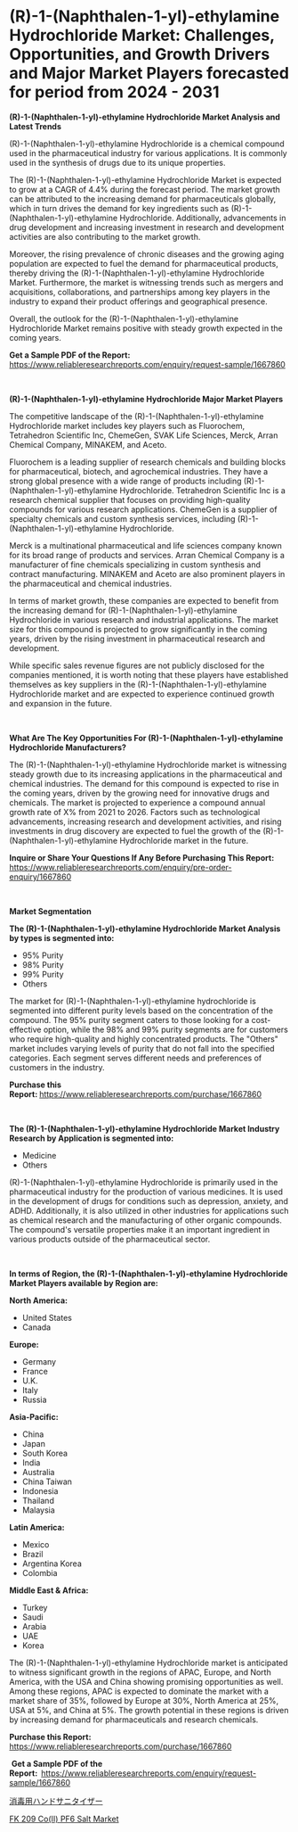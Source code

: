 <p><h1>(R)-1-(Naphthalen-1-yl)-ethylamine Hydrochloride Market: Challenges, Opportunities, and Growth Drivers and Major Market Players forecasted for period from 2024 - 2031</h1></p><p><strong>(R)-1-(Naphthalen-1-yl)-ethylamine Hydrochloride Market Analysis and Latest Trends</strong></p>
<p><p>(R)-1-(Naphthalen-1-yl)-ethylamine Hydrochloride is a chemical compound used in the pharmaceutical industry for various applications. It is commonly used in the synthesis of drugs due to its unique properties.</p><p>The (R)-1-(Naphthalen-1-yl)-ethylamine Hydrochloride Market is expected to grow at a CAGR of 4.4% during the forecast period. The market growth can be attributed to the increasing demand for pharmaceuticals globally, which in turn drives the demand for key ingredients such as (R)-1-(Naphthalen-1-yl)-ethylamine Hydrochloride. Additionally, advancements in drug development and increasing investment in research and development activities are also contributing to the market growth.</p><p>Moreover, the rising prevalence of chronic diseases and the growing aging population are expected to fuel the demand for pharmaceutical products, thereby driving the (R)-1-(Naphthalen-1-yl)-ethylamine Hydrochloride Market. Furthermore, the market is witnessing trends such as mergers and acquisitions, collaborations, and partnerships among key players in the industry to expand their product offerings and geographical presence.</p><p>Overall, the outlook for the (R)-1-(Naphthalen-1-yl)-ethylamine Hydrochloride Market remains positive with steady growth expected in the coming years.</p></p>
<p><strong>Get a Sample PDF of the Report:&nbsp;</strong> <a href="https://www.reliableresearchreports.com/enquiry/request-sample/1667860">https://www.reliableresearchreports.com/enquiry/request-sample/1667860</a></p>
<p>&nbsp;</p>
<p><strong>(R)-1-(Naphthalen-1-yl)-ethylamine Hydrochloride Major Market Players</strong></p>
<p><p>The competitive landscape of the (R)-1-(Naphthalen-1-yl)-ethylamine Hydrochloride market includes key players such as Fluorochem, Tetrahedron Scientific Inc, ChemeGen, SVAK Life Sciences, Merck, Arran Chemical Company, MINAKEM, and Aceto. </p><p>Fluorochem is a leading supplier of research chemicals and building blocks for pharmaceutical, biotech, and agrochemical industries. They have a strong global presence with a wide range of products including (R)-1-(Naphthalen-1-yl)-ethylamine Hydrochloride. Tetrahedron Scientific Inc is a research chemical supplier that focuses on providing high-quality compounds for various research applications. ChemeGen is a supplier of specialty chemicals and custom synthesis services, including (R)-1-(Naphthalen-1-yl)-ethylamine Hydrochloride.</p><p>Merck is a multinational pharmaceutical and life sciences company known for its broad range of products and services. Arran Chemical Company is a manufacturer of fine chemicals specializing in custom synthesis and contract manufacturing. MINAKEM and Aceto are also prominent players in the pharmaceutical and chemical industries.</p><p>In terms of market growth, these companies are expected to benefit from the increasing demand for (R)-1-(Naphthalen-1-yl)-ethylamine Hydrochloride in various research and industrial applications. The market size for this compound is projected to grow significantly in the coming years, driven by the rising investment in pharmaceutical research and development.</p><p>While specific sales revenue figures are not publicly disclosed for the companies mentioned, it is worth noting that these players have established themselves as key suppliers in the (R)-1-(Naphthalen-1-yl)-ethylamine Hydrochloride market and are expected to experience continued growth and expansion in the future.</p></p>
<p>&nbsp;</p>
<p><strong>What Are The Key Opportunities For (R)-1-(Naphthalen-1-yl)-ethylamine Hydrochloride Manufacturers?</strong></p>
<p><p>The (R)-1-(Naphthalen-1-yl)-ethylamine Hydrochloride market is witnessing steady growth due to its increasing applications in the pharmaceutical and chemical industries. The demand for this compound is expected to rise in the coming years, driven by the growing need for innovative drugs and chemicals. The market is projected to experience a compound annual growth rate of X% from 2021 to 2026. Factors such as technological advancements, increasing research and development activities, and rising investments in drug discovery are expected to fuel the growth of the (R)-1-(Naphthalen-1-yl)-ethylamine Hydrochloride market in the future.</p></p>
<p><strong>Inquire or Share Your Questions If Any Before Purchasing This Report:</strong> <a href="https://www.reliableresearchreports.com/enquiry/pre-order-enquiry/1667860">https://www.reliableresearchreports.com/enquiry/pre-order-enquiry/1667860</a></p>
<p>&nbsp;</p>
<p><strong>Market Segmentation</strong></p>
<p><strong>The (R)-1-(Naphthalen-1-yl)-ethylamine Hydrochloride Market Analysis by types is segmented into:</strong></p>
<p><ul><li>95% Purity</li><li>98% Purity</li><li>99% Purity</li><li>Others</li></ul></p>
<p><p>The market for (R)-1-(Naphthalen-1-yl)-ethylamine hydrochloride is segmented into different purity levels based on the concentration of the compound. The 95% purity segment caters to those looking for a cost-effective option, while the 98% and 99% purity segments are for customers who require high-quality and highly concentrated products. The "Others" market includes varying levels of purity that do not fall into the specified categories. Each segment serves different needs and preferences of customers in the industry.</p></p>
<p><strong>Purchase this Report:&nbsp;</strong><a href="https://www.reliableresearchreports.com/purchase/1667860">https://www.reliableresearchreports.com/purchase/1667860</a></p>
<p>&nbsp;</p>
<p><strong>The (R)-1-(Naphthalen-1-yl)-ethylamine Hydrochloride Market Industry Research by Application is segmented into:</strong></p>
<p><ul><li>Medicine</li><li>Others</li></ul></p>
<p><p>(R)-1-(Naphthalen-1-yl)-ethylamine Hydrochloride is primarily used in the pharmaceutical industry for the production of various medicines. It is used in the development of drugs for conditions such as depression, anxiety, and ADHD. Additionally, it is also utilized in other industries for applications such as chemical research and the manufacturing of other organic compounds. The compound's versatile properties make it an important ingredient in various products outside of the pharmaceutical sector.</p></p>
<p>&nbsp;</p>
<p><strong>In terms of Region, the (R)-1-(Naphthalen-1-yl)-ethylamine Hydrochloride Market Players available by Region are:</strong></p>
<p>
    <p> <strong> North America: </strong>
        <ul>
            <li>United States</li>
            <li>Canada</li>
        </ul>
        </p> 
    <p> <strong> Europe: </strong>
        <ul>
            <li>Germany</li>
            <li>France</li>
            <li>U.K.</li>
            <li>Italy</li>
            <li>Russia</li>
        </ul>
        </p> 
    <p> <strong> Asia-Pacific: </strong>
        <ul>
            <li>China</li>
            <li>Japan</li>
            <li>South Korea</li>
            <li>India</li>
            <li>Australia</li>
            <li>China Taiwan</li>
            <li>Indonesia</li>
            <li>Thailand</li>
            <li>Malaysia</li>
        </ul>
        </p> 
    <p> <strong> Latin America: </strong>
        <ul>
            <li>Mexico</li>
            <li>Brazil</li>
            <li>Argentina Korea</li>
            <li>Colombia</li>
        </ul>
        </p> 
    <p> <strong> Middle East & Africa: </strong>
        <ul>
            <li>Turkey</li>
            <li>Saudi</li>
            <li>Arabia</li>
            <li>UAE</li>
            <li>Korea</li>
        </ul>
    </p>
    </p>
<p><p>The (R)-1-(Naphthalen-1-yl)-ethylamine Hydrochloride market is anticipated to witness significant growth in the regions of APAC, Europe, and North America, with the USA and China showing promising opportunities as well. Among these regions, APAC is expected to dominate the market with a market share of 35%, followed by Europe at 30%, North America at 25%, USA at 5%, and China at 5%. The growth potential in these regions is driven by increasing demand for pharmaceuticals and research chemicals.</p></p>
<p><strong>Purchase this Report: </strong><a href="https://www.reliableresearchreports.com/purchase/1667860">https://www.reliableresearchreports.com/purchase/1667860</a></p>
<p>&nbsp;<strong>Get a Sample PDF of the Report:&nbsp;&nbsp;</strong><a href="https://www.reliableresearchreports.com/enquiry/request-sample/1667860">https://www.reliableresearchreports.com/enquiry/request-sample/1667860</a></p>
<p><strong></strong></p>
<p><p><a href="https://github.com/mohamedbakry57/Market-Research-Report-List-3/blob/main/5776285420.md">消毒用ハンドサニタイザー</a></p><p><a href="https://github.com/JameTravis/Market-Research-Report-List-4/blob/main/fk-209-coii-pf6-salt-market.md">FK 209 Co(II) PF6 Salt Market</a></p></p>